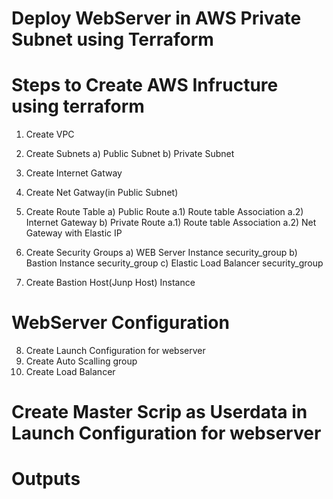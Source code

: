 # Deploy WebServer in AWS Private Subnet using Terraform  

# Steps to Create AWS Infructure using terraform 
 1. Create VPC
 2. Create Subnets 
     a) Public Subnet 
     b) Private Subnet
 3. Create Internet Gatway
 4. Create Net Gatway(in Public Subnet)
 5. Create Route Table 
    a) Public Route
        a.1) Route table Association 
        a.2) Internet Gateway 
    b) Private Route 
        a.1) Route table Association 
        a.2) Net Gateway with Elastic IP
 6. Create Security Groups
    a) WEB Server Instance security_group
    b) Bastion Instance security_group
    c) Elastic Load Balancer security_group
 
 7. Create Bastion Host(Junp Host) Instance
 
 # WebServer Configuration
 
 8. Create Launch Configuration for webserver
 9. Create Auto Scalling group
 10. Create Load Balancer
 
 # Create Master Scrip as Userdata in Launch Configuration for webserver
 
 # Outputs
